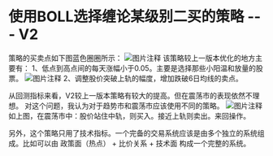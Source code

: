 # 使用BOLL选择缠论某级别二买的策略 --- V2

策略的买卖点如下图蓝色圈圈所示：
![图片注释](http://storage-uqer.datayes.com/594f9efec9dd1600535105cf/13e49b2c-a106-11e7-95fa-0242ac140002)
该策略较上一版本优化的地方主要有：
1、低点到高点间的每天涨幅小于0.05。主要是选择那些小阳温和放量的股票。
![图片注释](http://storage-uqer.datayes.com/594f9efec9dd1600535105cf/e2d3d99e-a105-11e7-95fa-0242ac140002)
2、调整股价突破上轨的幅度，增加跌破6日均线的卖点。

从回测指标来看，V2较上一版本策略有较大的提高。但在震荡市的表现依然不理想。
对这个问题，我认为对于趋势市和震荡市应该使用不同的策略。
![图片注释](http://storage-uqer.datayes.com/594f9efec9dd1600535105cf/88d10668-a107-11e7-95fa-0242ac140002)
如上图，在震荡市中：股价站住中轨，则买入。接近上轨则卖出。来回操作。

另外，这个策略只用了技术指标。一个完备的交易系统应该是由多个独立的系统组成。比如可以由
政策面（热点） + 比价关系 + 技术面
构成一个完整的系统。